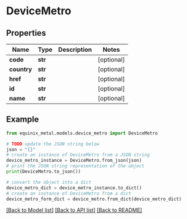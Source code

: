 # DeviceMetro


## Properties

Name | Type | Description | Notes
------------ | ------------- | ------------- | -------------
**code** | **str** |  | [optional] 
**country** | **str** |  | [optional] 
**href** | **str** |  | [optional] 
**id** | **str** |  | [optional] 
**name** | **str** |  | [optional] 

## Example

```python
from equinix_metal.models.device_metro import DeviceMetro

# TODO update the JSON string below
json = "{}"
# create an instance of DeviceMetro from a JSON string
device_metro_instance = DeviceMetro.from_json(json)
# print the JSON string representation of the object
print(DeviceMetro.to_json())

# convert the object into a dict
device_metro_dict = device_metro_instance.to_dict()
# create an instance of DeviceMetro from a dict
device_metro_form_dict = device_metro.from_dict(device_metro_dict)
```
[[Back to Model list]](../README.md#documentation-for-models) [[Back to API list]](../README.md#documentation-for-api-endpoints) [[Back to README]](../README.md)


